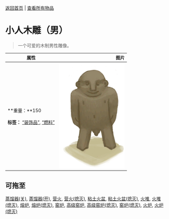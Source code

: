 [返回首页](index.md)   |  [查看所有物品](object.md)
# 小人木雕（男）  
> 一个可爱的木制男性雕像。  
  
  属性  |   图片   
 ----  |  ----:   
 **重量：**150<br><br>**标签：**	[“装饰品”](tag_Decoration.md), [“燃料”](tag_Fuel.md)  |  ![](Sprite/WoodCarving_Man.png)   
  
## 可拖至  
[蒸馏器(关)](AlembicOff.md), [蒸馏器(开)](AlembicOn.md), [营火](Campfire.md), [营火(熄灭)](CampfireExtinguished.md), [粘土火盆](ClayFirePit.md), [粘土火盆(熄灭)](ClayFirePitExtinguished.md), [火堆](Fire.md), [火堆(熄灭)](FireExtinguished.md), [熔炉](Forge.md), [熔炉(熄灭)](ForgeExtinguished.md), [窑炉](Kiln.md), [高级窑炉](KilnAdvanced.md), [高级窑炉(熄灭)](KilnAdvancedExtinguished.md), [窑炉(熄灭)](KilnExtinguished.md), [火炉](Stove.md), [火炉(熄灭)](StoveExtinguished.md)  
